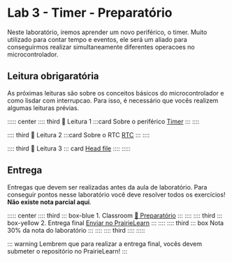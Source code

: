 # Lab 3 - Timer - Preparatório <Badge type="info" text="30% da nota de lab" /> 

Neste laboratório, iremos aprender um novo periférico, o timer. Muito utilizado para contar tempo e eventos, ele será um aliado para conseguirmos realizar simultaneamente diferentes operacoes no microcontrolador.

## Leitura obrigaratória

As próximas leituras são sobre os conceitos básicos do microcontrolador e como lisdar com interrupcao. Para isso, é necessário que vocês realizem algumas leituras prévias.

::::: center
:::: third  📖 Leitura 1
:::card Sobre o periférico [Timer](/guides/pico-timer)
:::
::::

:::: third  📖 Leitura 2
:::card Sobre o RTC [RTC](/guides/pico-rtc)
:::
::::

:::: third 📖 Leitura 3
::: card [Head file](/guides/qualidade-head-file)
::::
:::::

## Entrega

Entregas que devem ser realizadas antes da aula de laboratório. Para conseguir pontos nesse laboratório você deve resolver todos os exercícios! **Não existe nota parcial aqui**.

::::: center
:::: third 
::: box-blue 1. Classroom
[:memo: Preparatório]()
:::
::::
:::: third
::: box-yellow 2. Entrega final
[Enviar no PrairieLearn](https://us.prairielearn.com/pl/course_instance/188020)
:::
::::
:::: third
::: box Nota
30% da nota do laboratório
:::
::::
:::: third
::::
:::::

::: warning
Lembrem que para realizar a entrega final, vocês devem submeter o repositório no  PrairieLearn!
:::

